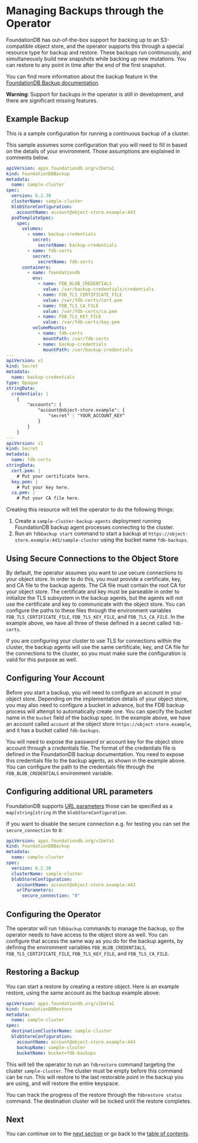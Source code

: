 # Managing Backups through the Operator

FoundationDB has out-of-the-box support for backing up to an S3-compatible object store, and the operator supports this through a special resource type for backup and restore. These backups run continuously, and simultaneously build new snapshots while backing up new mutations. You can restore to any point in time after the end of the first snapshot.

You can find more information about the backup feature in the [FoundationDB Backup documentation](https://apple.github.io/foundationdb/backups.html).

**Warning**: Support for backups in the operator is still in development, and there are significant missing features.

## Example Backup

This is a sample configuration for running a continuous backup of a cluster.

This sample assumes some configuration that you will need to fill in based on the details of your environment. Those assumptions are explained in comments below.

```yaml
apiVersion: apps.foundationdb.org/v1beta1
kind: FoundationDBBackup
metadata:
  name: sample-cluster
spec:
  version: 6.2.30
  clusterName: sample-cluster
  blobStoreConfiguration:
    accountName: account@object-store.example:443
  podTemplateSpec:
    spec:
      volumes:
        - name: backup-credentials
          secret:
            secretName: backup-credentials
        - name: fdb-certs
          secret:
            secretName: fdb-certs
      containers:
        - name: foundationdb
          env:
            - name: FDB_BLOB_CREDENTIALS
              value: /var/backup-credentials/credentials
            - name: FDB_TLS_CERTIFICATE_FILE
              value: /var/fdb-certs/cert.pem
            - name: FDB_TLS_CA_FILE
              value: /var/fdb-certs/ca.pem
            - name: FDB_TLS_KEY_FILE
              value: /var/fdb-certs/key.pem
          volumeMounts:
            - name: fdb-certs
              mountPath: /var/fdb-certs
            - name: backup-credentials
              mountPath: /var/backup-credentials
---
apiVersion: v1
kind: Secret
metadata:
  name: backup-credentials
type: Opaque
stringData:
  credentials: |
    {
        "accounts": {
            "account@object-store.example": {
                "secret" : "YOUR_ACCOUNT_KEY"
            }
        }
    }
---
apiVersion: v1
kind: Secret
metadata:
  name: fdb-certs
stringData:
  cert.pem: |
    # Put your certificate here.
  key.pem: |
    # Put your key here.
  ca.pem: |
    # Put your CA file here.
```

Creating this resource will tell the operator to do the following things:

1. Create a `sample-cluster-backup-agents` deployment running FoundationDB backup agent processes connecting to the cluster.
2. Run an `fdbbackup start` command to start a backup at `https://object-store.example:443/sample-cluster` using the bucket name `fdb-backups`.

## Using Secure Connections to the Object Store

By default, the operator assumes you want to use secure connections to your object store. In order to do this, you must provide a certificate, key, and CA file to the backup agents. The CA file must contain the root CA for your object store. The certificate and key must be parseable in order to initialize the TLS subsystem in the backup agents, but the agents will not use the certificate and key to communicate with the object store. You can configure the paths to these files through the environment variables `FDB_TLS_CERTIFICATE_FILE`, `FDB_TLS_KEY_FILE`, and `FDB_TLS_CA_FILE`. In the example above, we have all three of these defined in a secret called `fdb-certs`.

If you are configuring your cluster to use TLS for connections within the cluster, the backup agents will use the same certificate, key, and CA file for the connections to the cluster, so you must make sure the configuration is valid for this purpose as well.

## Configuring Your Account

Before you start a backup, you will need to configure an account in your object store. Depending on the implementation details of your object store, you may also need to configure a bucket in advance, but the FDB backup process will attempt to automatically create one. You can specify the bucket name in the `bucket` field of the backup spec. In the example above, we have an account called `account` at the object store `https://object-store.example`, and it has a bucket called `fdb-backups`.

You will need to expose the password or account key for the object store account through a credentials file. The format of the credentials file is defined in the FoundationDB backup documentation. You need to expose this credentials file to the backup agents, as shown in the example above. You can configure the path to the credentials file through the `FDB_BLOB_CREDENTIALS` environment variable.

## Configuring additional URL parameters

FoundationDB supports [URL parameters](https://apple.github.io/foundationdb/backups.html#backup-urls) those can be specified as a `map[string]string` in the `blobStoreConfiguration`.

If you want to disable the secure connection e.g. for testing you can set the `secure_connection` to `0`:

```yaml
apiVersion: apps.foundationdb.org/v1beta1
kind: FoundationDBBackup
metadata:
  name: sample-cluster
spec:
  version: 6.2.30
  clusterName: sample-cluster
  blobStoreConfiguration:
    accountName: account@object-store.example:443
    urlParameters:
      secure_connection: "0"
```

## Configuring the Operator

The operator will run `fdbbackup` commands to manage the backup, so the operator needs to have access to the object store as well. You can configure that access the same way as you do for the backup agents, by defining the environment variables `FDB_BLOB_CREDENTIALS`, `FDB_TLS_CERTIFICATE_FILE`, `FDB_TLS_KEY_FILE`, and `FDB_TLS_CA_FILE`.

## Restoring a Backup

You can start a restore by creating a restore object. Here is an example restore, using the same account as the backup example above:

```yaml
apiVersion: apps.foundationdb.org/v1beta1
kind: FoundationDBRestore
metadata:
  name: sample-cluster
spec:
  destinationClusterName: sample-cluster
  blobStoreConfiguration:
    accountName: account@object-store.example:443
    backupName: sample-cluster
    bucketName: bucket=fdb-backups
```

This will tell the operator to run an `fdbrestore` command targeting the cluster `sample-cluster`. The cluster must be empty before this command can be run. This will restore to the last restorable point in the backup you are using, and will restore the entire keyspace.

You can track the progress of the restore through the `fdbrestore status` command. The destination cluster will be locked until the restore completes.

## Next

You can continue on to the [next section](technical_design.md) or go back to the [table of contents](index.md).
